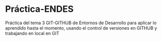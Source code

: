 # Práctica-ENDES
Práctica del tema 3 GIT-GITHUB de Entornos de Desarrollo para aplicar lo aprendido hasta el momento, usando el control de versiones en GITHUB y trabajando en local en GIT
